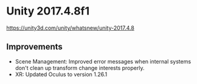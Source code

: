 # Unity 2017.4.8f1
https://unity3d.com/unity/whatsnew/unity-2017.4.8

## Improvements

<ul>
<li>Scene Management: Improved error messages when internal systems don't clean up transform change interests properly.</li>
<li>XR: Updated Oculus to version 1.26.1</li>
</ul>
